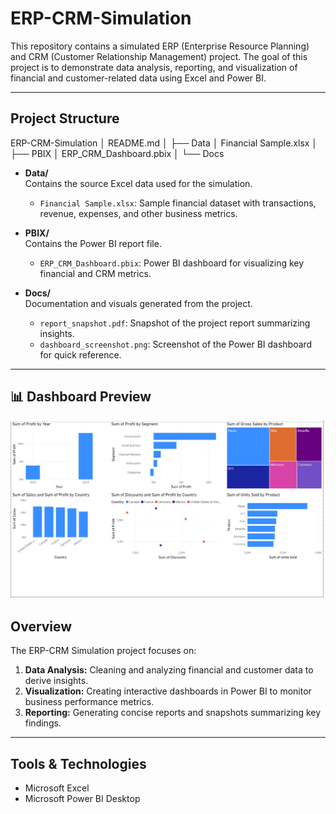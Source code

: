 # ERP-CRM-Simulation


This repository contains a simulated ERP (Enterprise Resource Planning) and CRM (Customer Relationship Management) project. The goal of this project is to demonstrate data analysis, reporting, and visualization of financial and customer-related data using Excel and Power BI.

---

## Project Structure

ERP-CRM-Simulation
│ README.md
│
├── Data
│ Financial Sample.xlsx
│
├── PBIX
│ ERP_CRM_Dashboard.pbix
│
└── Docs

- **Data/**  
  Contains the source Excel data used for the simulation.  
  - `Financial Sample.xlsx`: Sample financial dataset with transactions, revenue, expenses, and other business metrics.

- **PBIX/**  
  Contains the Power BI report file.  
  - `ERP_CRM_Dashboard.pbix`: Power BI dashboard for visualizing key financial and CRM metrics.

- **Docs/**  
  Documentation and visuals generated from the project.  
  - `report_snapshot.pdf`: Snapshot of the project report summarizing insights.  
  - `dashboard_screenshot.png`: Screenshot of the Power BI dashboard for quick reference.

---

## 📊 Dashboard Preview

![Dashboard Overview](Dashboard.jpg)

## Overview

The ERP-CRM Simulation project focuses on:

1. **Data Analysis:** Cleaning and analyzing financial and customer data to derive insights.  
2. **Visualization:** Creating interactive dashboards in Power BI to monitor business performance metrics.  
3. **Reporting:** Generating concise reports and snapshots summarizing key findings.

---
## Tools & Technologies

- Microsoft Excel  
- Microsoft Power BI Desktop  
